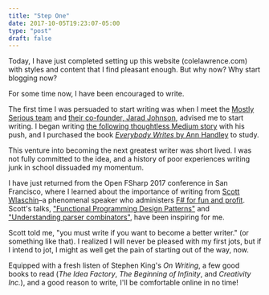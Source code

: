 ```yaml
---
title: "Step One"
date: 2017-10-05T19:23:07-05:00
type: "post"
draft: false
---
```


Today, I have just completed setting up this website (colelawrence.com) with styles and content that I find pleasant enough. But why now? Why start blogging now?

For some time now, I have been encouraged to write.

The first time I was persuaded to start writing was when I meet the [Mostly Serious team](https://mostlyserious.io) and [their co-founder, Jarad Johnson](https://medium.com/@jdjohnson), advised me to start writing. I began writing [the following thoughtless Medium story](https://medium.com/@colelawr/stream-of-unconsciousness-apartment-coffee-f453083918a2) with his push, and I purchased the book [_Everybody Writes_ by Ann Handley](http://a.co/fwFlRrJ) to study.

This venture into becoming the next greatest writer was short lived. I was not fully committed to the idea, and a history of poor experiences writing junk in school dissuaded my momentum.

I have just returned from the Open FSharp 2017 conference in San Francisco, where I learned about the importance of writing from [Scott Wlaschin](https://twitter.com/ScottWlaschin)–a phenomenal speaker who administers [F# for fun and profit](https://fsharpforfunandprofit.com/). Scott's talks, ["Functional Programming Design Patterns"](https://fsharpforfunandprofit.com/fppatterns/) and ["Understanding parser combinators"](https://fsharpforfunandprofit.com/parser/), have been inspiring for me.

Scott told me, "you must write if you want to become a better writer." (or something like that). I realized I will never be pleased with my first jots, but if I intend to jot, I might as well get the pain of starting out of the way, now.

Equipped with a fresh listen of Stephen King's _On Writing_, a few good books to read (_The Idea Factory_, _The Beginning of Infinity_, and _Creativity Inc._), and a good reason to write, I'll be comfortable online in no time!
